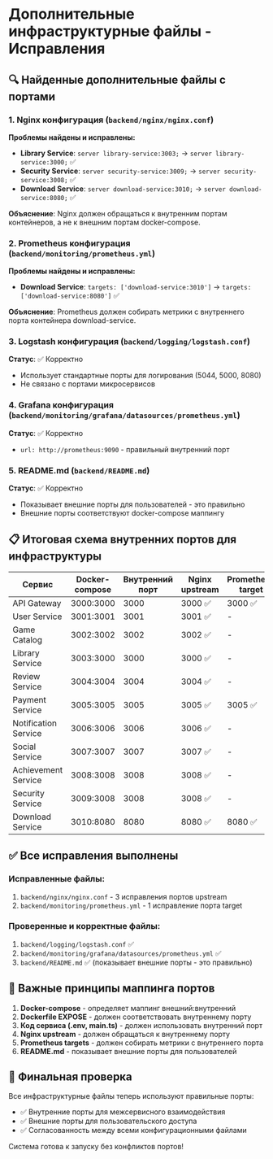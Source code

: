 # Дополнительные инфраструктурные файлы - Исправления

## 🔍 Найденные дополнительные файлы с портами

### 1. Nginx конфигурация (`backend/nginx/nginx.conf`)
**Проблемы найдены и исправлены:**

- **Library Service**: `server library-service:3003;` → `server library-service:3000;` ✅
- **Security Service**: `server security-service:3009;` → `server security-service:3008;` ✅  
- **Download Service**: `server download-service:3010;` → `server download-service:8080;` ✅

**Объяснение**: Nginx должен обращаться к внутренним портам контейнеров, а не к внешним портам docker-compose.

### 2. Prometheus конфигурация (`backend/monitoring/prometheus.yml`)
**Проблемы найдены и исправлены:**

- **Download Service**: `targets: ['download-service:3010']` → `targets: ['download-service:8080']` ✅

**Объяснение**: Prometheus должен собирать метрики с внутреннего порта контейнера download-service.

### 3. Logstash конфигурация (`backend/logging/logstash.conf`)
**Статус**: ✅ Корректно
- Использует стандартные порты для логирования (5044, 5000, 8080)
- Не связано с портами микросервисов

### 4. Grafana конфигурация (`backend/monitoring/grafana/datasources/prometheus.yml`)
**Статус**: ✅ Корректно
- `url: http://prometheus:9090` - правильный внутренний порт

### 5. README.md (`backend/README.md`)
**Статус**: ✅ Корректно
- Показывает внешние порты для пользователей - это правильно
- Внешние порты соответствуют docker-compose маппингу

## 📋 Итоговая схема внутренних портов для инфраструктуры

| Сервис | Docker-compose | Внутренний порт | Nginx upstream | Prometheus target |
|--------|----------------|-----------------|----------------|-------------------|
| API Gateway | 3000:3000 | 3000 | 3000 ✅ | 3000 ✅ |
| User Service | 3001:3001 | 3001 | 3001 ✅ | - |
| Game Catalog | 3002:3002 | 3002 | 3002 ✅ | - |
| Library Service | 3003:3000 | 3000 | 3000 ✅ | - |
| Review Service | 3004:3004 | 3004 | 3004 ✅ | - |
| Payment Service | 3005:3005 | 3005 | 3005 ✅ | 3005 ✅ |
| Notification Service | 3006:3006 | 3006 | 3006 ✅ | - |
| Social Service | 3007:3007 | 3007 | 3007 ✅ | - |
| Achievement Service | 3008:3008 | 3008 | 3008 ✅ | - |
| Security Service | 3009:3008 | 3008 | 3008 ✅ | - |
| Download Service | 3010:8080 | 8080 | 8080 ✅ | 8080 ✅ |

## ✅ Все исправления выполнены

### Исправленные файлы:
1. `backend/nginx/nginx.conf` - 3 исправления портов upstream
2. `backend/monitoring/prometheus.yml` - 1 исправление порта target

### Проверенные и корректные файлы:
1. `backend/logging/logstash.conf` ✅
2. `backend/monitoring/grafana/datasources/prometheus.yml` ✅
3. `backend/README.md` ✅ (показывает внешние порты - это правильно)

## 🎯 Важные принципы маппинга портов

1. **Docker-compose** - определяет маппинг внешний:внутренний
2. **Dockerfile EXPOSE** - должен соответствовать внутреннему порту
3. **Код сервиса (.env, main.ts)** - должен использовать внутренний порт
4. **Nginx upstream** - должен обращаться к внутреннему порту
5. **Prometheus targets** - должен собирать метрики с внутреннего порта
6. **README.md** - показывает внешние порты для пользователей

## 🚀 Финальная проверка

Все инфраструктурные файлы теперь используют правильные порты:
- ✅ Внутренние порты для межсервисного взаимодействия
- ✅ Внешние порты для пользовательского доступа
- ✅ Согласованность между всеми конфигурационными файлами

Система готова к запуску без конфликтов портов!